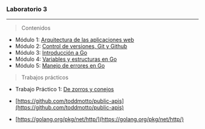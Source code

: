### Laboratorio 3

---

> Contenidos

* Módulo 1: [Arquitectura de las aplicaciones web](https://goo.gl/fgw2QZ)
* Módulo 2: [Control de versiones, Git y Github](https://goo.gl/DeXHqZ)
* Módulo 3: [Introducción a Go](https://goo.gl/wG4kjh)
* Módulo 4: [Variables y estructuras en Go](https://goo.gl/QPW13x)
* Módulo 5: [Manejo de errores en Go](https://goo.gl/u15Xm1)

> Trabajos prácticos

* Trabajo Práctico 1: [De zorros y conejos](https://goo.gl/VTgnGs)

* [https://github.com/toddmotto/public-apis](https://github.com/toddmotto/public-apis)

* [https://golang.org/pkg/net/http/](https://golang.org/pkg/net/http/)